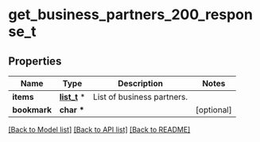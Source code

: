 # get_business_partners_200_response_t

## Properties
Name | Type | Description | Notes
------------ | ------------- | ------------- | -------------
**items** | [**list_t**](user_business_role_binding.md) \* | List of business partners. | 
**bookmark** | **char \*** |  | [optional] 

[[Back to Model list]](../README.md#documentation-for-models) [[Back to API list]](../README.md#documentation-for-api-endpoints) [[Back to README]](../README.md)


